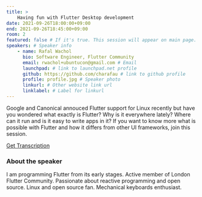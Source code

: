 ```yaml
---
title: >
    Having fun with Flutter Desktop development 
date: 2021-09-26T18:00:00+09:00
end: 2021-09-26T18:45:00+09:00
room: 2
featured: false # If it's true. This session will appear on main page.
speakers: # Speaker info
    - name: Rafal Wachol
      bio: Software Engineer, Flutter Community
      email: rwachol+ubuntucon@gmail.com # Email
      launchpad: # link to launchpad.net profile
      github: https://github.com/charafau # link to github profile
      profile: profile.jpg # Speaker photo
      linkurl: # Other website link url
      linklabel: # Label for linkurl
---
```

Google and Canonical annouced Flutter support for Linux recently but have you wondered what exactly is Flutter? Why is it everywhere lately? Where can it run and is it easy to write apps in it? If you want to know more what is possible with Flutter and how it differs from other UI frameworks, join this session.

[Get Transcription](./having_fun_with_flutter_desktop_development_script.pdf)

### About the speaker
I am programming Flutter from its early stages. Active member of London Flutter Community. Passionate about reactive programming and open source. Linux and open source fan. Mechanical keyboards enthusiast.